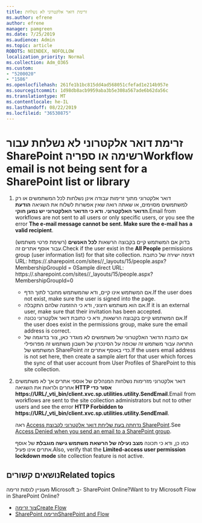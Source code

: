```yaml
---
title: זרימת דואר אלקטרוני לא נשלחת
ms.author: efrene
author: efrene
manager: pamgreen
ms.date: 7/25/2019
ms.audience: Admin
ms.topic: article
ROBOTS: NOINDEX, NOFOLLOW
localization_priority: Normal
ms.collection: Adm_O365
ms.custom:
- "5200020"
- "1586"
ms.openlocfilehash: 261fe1b1bc815dd4ad568051cfefad1e214b957e
ms.sourcegitcommit: 1d98db8acb9959aba3b5e308a567ade6b62da56c
ms.translationtype: MT
ms.contentlocale: he-IL
ms.lasthandoff: 08/22/2019
ms.locfileid: "36530875"
---
```

# <a name="workflow-email-is-not-being-sent-for-a-sharepoint-list-or-library"></a><span data-ttu-id="102f8-102">זרימת דואר אלקטרוני לא נשלחת עבור SharePoint רשימה או ספריה</span><span class="sxs-lookup"><span data-stu-id="102f8-102">Workflow email is not being sent for a SharePoint list or library</span></span>

1. <span data-ttu-id="102f8-103">דואר אלקטרוני מתוך זרימות עבודה אינן נשלחות לכל המשתמשים או רק למשתמשים מסוימים, או שאתה רואה שאין אפשרות לשלוח את השגיאה **הודעת הדואר האלקטרוני. ודא כי הדואר האלקטרוני יש נמען חוקי**.</span><span class="sxs-lookup"><span data-stu-id="102f8-103">Email from workflows are not sent to all users or only specific users, or you see the error **The e-mail message cannot be sent. Make sure the e-mail has a valid recipient**.</span></span>

    <span data-ttu-id="102f8-104">בדוק אם המשתמש קיים בקבוצה הרשאות **לכל האנשים** (רשימת פרטי משתמש) עבור אוסף אתרים זה.</span><span class="sxs-lookup"><span data-stu-id="102f8-104">Check if the user exist in the **All People** permissions group (user information list) for that site collection.</span></span>  <span data-ttu-id="102f8-105">דגימה ישירה של כתובת URL: https://<tenant>.sharepoint.com/sites/<sitename>/_layouts/15/people.aspx? MembershipGroupId = 0</span><span class="sxs-lookup"><span data-stu-id="102f8-105">Sample direct URL: https://<tenant>.sharepoint.com/sites/<sitename>/_layouts/15/people.aspx?MembershipGroupId=0</span></span>

    - <span data-ttu-id="102f8-106">אם המשתמש אינו קיים, ודא שהמשתמש מחובר לתוך הדף.</span><span class="sxs-lookup"><span data-stu-id="102f8-106">If the user does not exist, make sure the user is signed into the page.</span></span> 
    - <span data-ttu-id="102f8-107">אם הוא משתמש חיצוני, ודא כי ההזמנה שלהם התקבלה.</span><span class="sxs-lookup"><span data-stu-id="102f8-107">If it is an external user, make sure that their invitation has been accepted.</span></span>
    - <span data-ttu-id="102f8-108">אם המשתמש קיים בקבוצה הרשאות, ודא כי כתובת דואר אלקטרוני נכונה.</span><span class="sxs-lookup"><span data-stu-id="102f8-108">If the user does exist in the permissions group, make sure the email address is correct.</span></span>
    - <span data-ttu-id="102f8-109">אם כתובת הדואר האלקטרוני של משתמשים לא מוגדר כאן, צור בדוגמה של התראה עבור משתמש זה שכופה על הסינכרון של חשבון משתמש זה מפרופילי המשתמש של SharePoint כדי באוסף אתרים זה.</span><span class="sxs-lookup"><span data-stu-id="102f8-109">If the users email address is not set here, then create a sample alert for that user which forces the sync of that user account from User Profiles of SharePoint to this site collection.</span></span>
 
2. <span data-ttu-id="102f8-110">דואר אלקטרוני מזרימות נשלחות המנהלים של אוספי אתרים אך לא משתמשים אחרים ולראות את השגיאה **HTTP אסור כדי <span>https:</span>//URL/_vti_bin/client.xvc.sp.utilities.utility.SendEmail**.</span><span class="sxs-lookup"><span data-stu-id="102f8-110">Email from workflows are sent to the site collection administrators but not to other users and see the error **HTTP Forbidden to <span>https:</span>//URL/_vti_bin/client.xvc.sp.utilities.utility.SendEmail**.</span></span>
 

    <span data-ttu-id="102f8-111">ראה [Access נדחתה בעת שליחת דואר אלקטרוני לקבוצת SharePoint](https://docs.microsoft.com/sharepoint/support/sharing-and-permissions/access-denied-when-send-an-email-to-groups).</span><span class="sxs-lookup"><span data-stu-id="102f8-111">See [Access Denied when you send an email to a SharePoint group](https://docs.microsoft.com/sharepoint/support/sharing-and-permissions/access-denied-when-send-an-email-to-groups).</span></span>

    <span data-ttu-id="102f8-112">כמו כן, ודא כי תכונה **מצב נעילה של הרשאת משתמש גישה מוגבלת** של אוסף אתרים אינו פעיל.</span><span class="sxs-lookup"><span data-stu-id="102f8-112">Also, verify that the **Limited-access user permission lockdown mode** site collection feature is not active.</span></span>


## <a name="related-topics"></a><span data-ttu-id="102f8-113">נושאים קשורים</span><span class="sxs-lookup"><span data-stu-id="102f8-113">Related topics</span></span>
<span data-ttu-id="102f8-114">מעוניין לנסות זרימה Microsoft ב- SharePoint Online?</span><span class="sxs-lookup"><span data-stu-id="102f8-114">Want to try Microsoft Flow in SharePoint Online?</span></span>
- [<span data-ttu-id="102f8-115">צור זרימה</span><span class="sxs-lookup"><span data-stu-id="102f8-115">Create Flow</span></span>](https://support.office.com/article/Create-a-flow-for-a-list-or-library-in-SharePoint-Online-or-OneDrive-for-Business-a9c3e03b-0654-46af-a254-20252e580d01) 
- [<span data-ttu-id="102f8-116">SharePoint וזרימה</span><span class="sxs-lookup"><span data-stu-id="102f8-116">SharePoint and Flow</span></span>](https://flow.microsoft.com/blog/sharepoint-and-flow/) 


